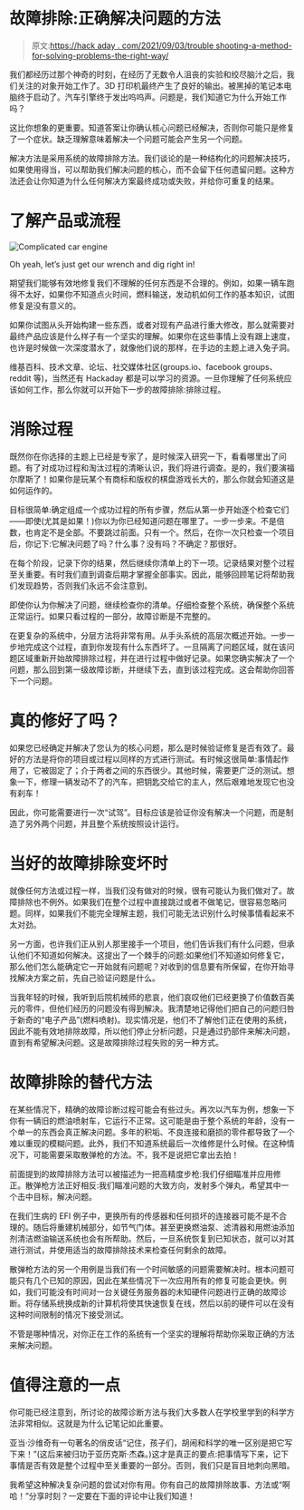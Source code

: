 # 故障排除:正确解决问题的方法

> 原文:[https://hack aday . com/2021/09/03/trouble shooting-a-method-for-solving-problems-the-right-way/](https://hackaday.com/2021/09/03/troubleshooting-a-method-for-solving-problems-the-right-way/)

我们都经历过那个神奇的时刻，在经历了无数令人沮丧的实验和绞尽脑汁之后，我们关注的对象开始工作了。3D 打印机最终产生了良好的输出。被黑掉的笔记本电脑终于启动了。汽车引擎终于发出呜呜声。问题是，我们知道它为什么开始工作吗？

这比你想象的更重要。知道答案让你确认核心问题已经解决，否则你可能只是修复了一个症状。缺乏理解意味着解决一个问题可能会产生另一个问题。

解决方法是采用系统的故障排除方法。我们谈论的是一种结构化的问题解决技巧，如果使用得当，可以帮助我们解决问题的核心，而不会留下任何遗留问题。这种方法还会让你知道为什么任何解决方案最终成功或失败，并给你可重复的结果。

# 了解产品或流程

![Complicated car engine](../Images/90bed59c99345eb95b1c5cf7b278323d.png)

Oh yeah, let’s just get our wrench and dig right in!

期望我们能够有效地修复我们不理解的任何东西是不合理的。例如，如果一辆车跑得不太好，如果你不知道点火时间，燃料输送，发动机如何工作的基本知识，试图修复是没有意义的。

如果你试图从头开始构建一些东西，或者对现有产品进行重大修改，那么就需要对最终产品应该是什么样子有一个坚实的理解。如果你在这些事情上没有跟上速度，也许是时候做一次深度潜水了，就像他们说的那样，在手边的主题上进入兔子洞。

维基百科、技术文章、论坛、社交媒体社区(groups.io、facebook groups、reddit 等)，当然还有 Hackaday 都是可以学习的资源。一旦你理解了任何系统应该如何工作，那么你就可以开始下一步的故障排除:排除过程。

# 消除过程

既然你在你选择的主题上已经是专家了，是时候深入研究一下，看看哪里出了问题。有了对成功过程和淘汰过程的清晰认识，我们将进行调查。是的，我们要演福尔摩斯了！如果你是玩某个有商标和版权的棋盘游戏长大的，那么你就会知道这是如何运作的。

目标很简单:确定组成一个成功过程的所有步骤，然后从第一步开始逐个检查它们——即使(尤其是如果！)你以为你已经知道问题在哪里了。一步一步来。不是倍数，也肯定不是全部。不要跳过前面。只有一个。然后，在你一次只检查一个项目后，你记下:它解决问题了吗？什么事？没有吗？不确定？那很好。

在每个阶段，记录下你的结果，然后继续你清单上的下一项。记录结果对整个过程至关重要。有时我们直到调查后期才掌握全部事实。因此，能够回顾笔记将帮助我们发现趋势，否则我们永远不会注意到。

即使你认为你解决了问题，继续检查你的清单。仔细检查整个系统，确保整个系统正常运行。如果只看过程的一部分，故障诊断是不完整的。

在更复杂的系统中，分层方法将非常有用。从手头系统的高层次概述开始。一步一步地完成这个过程，直到你发现有什么东西坏了。一旦隔离了问题区域，就在该问题区域重新开始故障排除过程，并在进行过程中做好记录。如果您确实解决了一个问题，那么回到第一级故障诊断，并继续下去，直到该过程完成。这会帮助你回答下一个问题。

# 真的修好了吗？

如果您已经确定并解决了您认为的核心问题，那么是时候验证修复是否有效了。最好的方法是将你的项目或过程以同样的方式进行测试。有时候这很简单:事情起作用了，它被固定了；介于两者之间的东西很少。其他时候，需要更广泛的测试。想象一下，修理一辆发动不了的汽车，把钥匙交给它的主人，然后艰难地发现它也没有刹车！

因此，你可能需要进行一次“试驾”。目标应该是验证你没有解决一个问题，而是制造了另外两个问题，并且整个系统按照设计运行。

# 当好的故障排除变坏时

就像任何方法或过程一样，当我们没有做对的时候，很有可能认为我们做对了。故障排除也不例外。如果我们在整个过程中直接跳过或者不做笔记，很容易忽略问题。同样，如果我们不能完全理解主题，我们可能无法识别什么时候事情看起来不太对劲。

另一方面，也许我们正从别人那里接手一个项目，他们告诉我们有什么问题，但承认他们不知道如何解决。这提出了一个棘手的问题:如果他们不知道如何修复它，那么他们怎么能确定它一开始就有问题呢？对收到的信息要有所保留，在你开始寻找解决方案之前，先自己验证问题是什么。

当我年轻的时候，我听到后院机械师的悲哀，他们哀叹他们已经更换了价值数百美元的零件，但他们经历的问题没有得到解决。我清楚地记得他们把自己的问题归咎于新奇的“电子产品”(燃料喷射)。现实情况是，他们不了解他们正在使用的系统，因此不能有效地排除故障，所以他们停止分析问题，只是通过扔部件来解决问题，直到有希望解决问题。这是故障排除过程失败的另一种方式。

# 故障排除的替代方法

在某些情况下，精确的故障诊断过程可能会有些过头。再次以汽车为例，想象一下你有一辆旧的燃油喷射车，它运行不正常。这可能是由于整个系统的年龄，没有一个单一的东西会真正解决问题。多年的积垢、不良连接和磨损的零件都导致了一个难以重现的模糊问题。此外，我们不知道系统最后一次维修是什么时候。在这种情况下，可能需要采取散弹枪的方法。不，我不是说把它拿出去拍！

前面提到的故障排除方法可以被描述为一把高精度步枪:我们仔细瞄准并应用修正。散弹枪方法正好相反:我们瞄准问题的大致方向，发射多个弹丸，希望其中一个击中目标，解决问题。

在我们生病的 EFI 例子中，更换所有的传感器和任何损坏的连接器可能不是不合理的。随后将重建机械部分，如节气门体。甚至更换燃油泵、滤清器和用燃油添加剂清洁燃油输送系统也会有所帮助。然后，一旦系统恢复到已知状态，就可以对其进行测试，并使用适当的故障排除技术来检查任何剩余的故障。

散弹枪方法的另一个用例是当我们有一个时间敏感的问题需要解决时。根本问题可能只有几个已知的原因，因此在某些情况下一次应用所有的修复可能会更快。例如，我们可能没有时间对一台关键任务服务器的未知硬件问题进行正确的故障诊断。将存储系统换成新的计算机将使其快速恢复在线，然后以前的硬件可以在没有这种时间限制的情况下接受测试。

不管是哪种情况，对你正在工作的系统有一个坚实的理解将帮助你采取正确的方法来解决问题。

# 值得注意的一点

你可能已经注意到，所讨论的故障诊断方法与我们大多数人在学校里学到的科学方法非常相似。这就是为什么记笔记如此重要。

亚当·沙维奇有一句著名的俏皮话“记住，孩子们，胡闹和科学的唯一区别是把它写下来！”(这后来被归功于亚历克斯·杰森。)这才是真正的要点:把事情写下来，记下事情是否有效是整个过程中至关重要的一部分。否则，我们只是盲目地刺向黑暗。

我希望这种解决复杂问题的尝试对你有用。你有自己的故障排除故事、方法或“啊哈！”分享时刻？一定要在下面的评论中让我们知道！